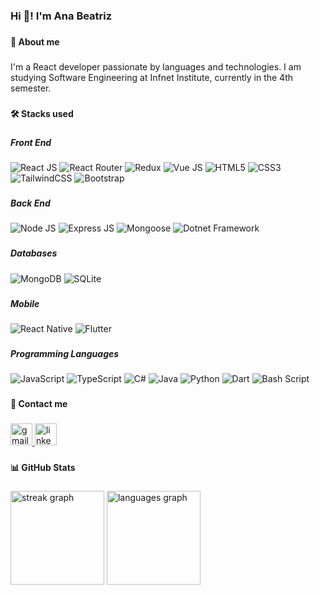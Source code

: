 <h3 align="left">Hi 👋! I'm Ana Beatriz</h3>

###

<h4 align="left">🚀 About me</h4>

###

<p align="left">I'm a React developer passionate by languages and technologies. I am studying Software Engineering at Infnet Institute, currently in the 4th semester.</p>

###

<h4 align="left">🛠 Stacks used</h4>

###

<h5 align="left">Front End</h5>

###
![React JS](https://img.shields.io/badge/React-61DAFB.svg?style=for-the-badge&logo=React&logoColor=black)
![React Router](https://img.shields.io/badge/React%20Router-CA4245.svg?style=for-the-badge&logo=React-Router&logoColor=white)
![Redux](https://img.shields.io/badge/Redux-764ABC.svg?style=for-the-badge&logo=Redux&logoColor=white)
![Vue JS](https://img.shields.io/badge/Vue.js-4FC08D.svg?style=for-the-badge&logo=vuedotjs&logoColor=white)
![HTML5](https://img.shields.io/badge/HTML5-E34F26.svg?style=for-the-badge&logo=HTML5&logoColor=white)
![CSS3](https://img.shields.io/badge/CSS-663399.svg?style=for-the-badge&logo=CSS&logoColor=white)
![TailwindCSS](https://img.shields.io/badge/Tailwind%20CSS-06B6D4.svg?style=for-the-badge&logo=Tailwind-CSS&logoColor=white)
![Bootstrap](https://img.shields.io/badge/Bootstrap-7952B3.svg?style=for-the-badge&logo=Bootstrap&logoColor=white)

###

<h5 align="left">Back End</h5>

###

![Node JS](https://img.shields.io/badge/Node.js-5FA04E.svg?style=for-the-badge&logo=nodedotjs&logoColor=white)
![Express JS](https://img.shields.io/badge/Express-000000.svg?style=for-the-badge&logo=Express&logoColor=white)
![Mongoose](https://img.shields.io/badge/Mongoose-880000.svg?style=for-the-badge&logo=Mongoose&logoColor=white)
![Dotnet Framework](https://img.shields.io/badge/.NET-512BD4.svg?style=for-the-badge&logo=dotnet&logoColor=white)

###

<h5 align="left">Databases</h5>

![MongoDB](https://img.shields.io/badge/MongoDB-47A248.svg?style=for-the-badge&logo=MongoDB&logoColor=white)
![SQLite](https://img.shields.io/badge/SQLite-003B57.svg?style=for-the-badge&logo=SQLite&logoColor=white)

###

<h5 align="left">Mobile</h5>

###

![React Native](https://img.shields.io/badge/react_native-%2320232a.svg?style=for-the-badge&logo=react&logoColor=%2361DAFB)
![Flutter](https://img.shields.io/badge/Flutter-02569B.svg?style=for-the-badge&logo=Flutter&logoColor=white)

###

<h5 align="left">Programming Languages</h5>

###

![JavaScript](https://img.shields.io/badge/javascript-%23323330.svg?style=for-the-badge&logo=javascript&logoColor=%23F7DF1E)
![TypeScript](https://img.shields.io/badge/typescript-%23007ACC.svg?style=for-the-badge&logo=typescript&logoColor=white)
![C#](https://img.shields.io/badge/c%23-%23239120.svg?style=for-the-badge&logo=csharp&logoColor=white)
![Java](https://img.shields.io/badge/java-%23ED8B00.svg?style=for-the-badge&logo=openjdk&logoColor=white)
![Python](https://img.shields.io/badge/Python-3776AB.svg?style=for-the-badge&logo=Python&logoColor=white)
![Dart](https://img.shields.io/badge/Dart-0175C2.svg?style=for-the-badge&logo=Dart&logoColor=white)
![Bash Script](https://img.shields.io/badge/bash_script-%23121011.svg?style=for-the-badge&logo=gnu-bash&logoColor=white)

###

<h4 align="left">🔗 Contact me</h4>

###

<div align="left">
  <a href="mailto:anabrmattos@gmail.com" target="_blank">
    <img src="https://img.shields.io/static/v1?message=Gmail&logo=gmail&label=&color=D14836&logoColor=white&labelColor=&style=for-the-badge" height="35" alt="gmail logo"  />
  </a>
  <a href="in/ana-beatriz-rangel-mattos-7094b92b8" target="_blank">
    <img src="https://img.shields.io/static/v1?message=LinkedIn&logo=linkedin&label=&color=0077B5&logoColor=white&labelColor=&style=for-the-badge" height="35" alt="linkedin logo"  />
  </a>
</div>

###

<h4 align="left">📊 GitHub Stats</h4>

###

<div align="left">
  <img src="https://streak-stats.demolab.com?user=ana-rangel-mattos&locale=en&mode=daily&theme=ayu-mirage&hide_border=true&border_radius=5&order=3" height="150" alt="streak graph"  />
  <img src="https://github-readme-stats.vercel.app/api/top-langs?username=ana-rangel-mattos&locale=en&hide_title=false&layout=compact&card_width=320&langs_count=6&theme=ayu-mirage&hide_border=true&order=2" height="150" alt="languages graph"  />
</div>

###
